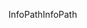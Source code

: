 <span data-ttu-id="56bfe-101">InfoPath</span><span class="sxs-lookup"><span data-stu-id="56bfe-101">InfoPath</span></span>